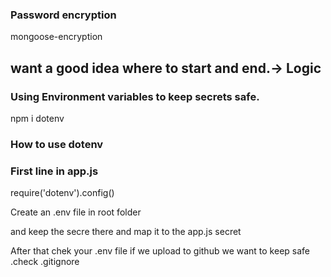 ### Password encryption

mongoose-encryption

## want a good idea where to start and end.-> Logic

### Using Environment variables to keep secrets safe.

npm i dotenv
### How to use dotenv

### First line in app.js
require('dotenv').config()

Create an .env file in root folder

and keep the secre there and map it to the app.js secret

After that chek your .env file if we upload to github we want to keep
safe .check .gitignore


